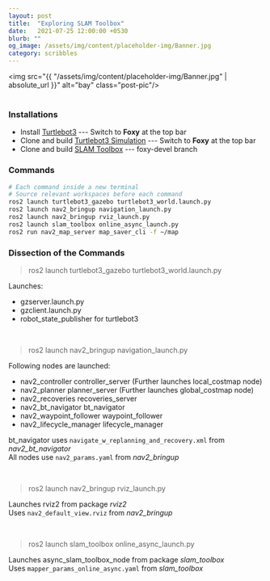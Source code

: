 ```yaml
---
layout: post
title:  "Exploring SLAM Toolbox"
date:   2021-07-25 12:00:00 +0530
blurb: ""
og_image: /assets/img/content/placeholder-img/Banner.jpg
category: scribbles
---
```


<img src="{{ "/assets/img/content/placeholder-img/Banner.jpg" | absolute_url }}" alt="bay" class="post-pic"/>
<br />
<br />

### Installations
- Install [Turtlebot3](https://emanual.robotis.com/docs/en/platform/turtlebot3/quick-start/) --- Switch to **Foxy** at the top bar
- Clone and build [Turtlebot3 Simulation](https://emanual.robotis.com/docs/en/platform/turtlebot3/simulation/) --- Switch to **Foxy** at the top bar
- Clone and build [SLAM Toolbox](https://github.com/SteveMacenski/slam_toolbox/tree/foxy-devel) --- foxy-devel branch


### Commands
```sh
# Each command inside a new terminal
# Source relevant workspaces before each command
ros2 launch turtlebot3_gazebo turtlebot3_world.launch.py
ros2 launch nav2_bringup navigation_launch.py
ros2 launch nav2_bringup rviz_launch.py
ros2 launch slam_toolbox online_async_launch.py
ros2 run nav2_map_server map_saver_cli -f ~/map
```


### Dissection of the Commands


> ros2 launch turtlebot3_gazebo turtlebot3_world.launch.py

Launches:

- gzserver.launch.py
- gzclient.launch.py
- robot_state_publisher for turtlebot3

<br/>

> ros2 launch nav2_bringup navigation_launch.py

Following nodes are launched:

- nav2_controller controller_server (Further launches local_costmap node)
- nav2_planner planner_server (Further launches global_costmap node)
- nav2_recoveries recoveries_server
- nav2\_bt\_navigator bt_navigator
- nav2_waypoint_follower waypoint_follower
- nav2_lifecycle_manager lifecycle_manager

bt_navigator uses `navigate_w_replanning_and_recovery.xml` from *nav2\_bt\_navigator*  
All nodes use `nav2_params.yaml` from *nav2_bringup*  

<br/>

> ros2 launch nav2_bringup rviz_launch.py

Launches rviz2 from package *rviz2*  
Uses `nav2_default_view.rviz` from *nav2_bringup*

<br/>

> ros2 launch slam_toolbox online_async_launch.py

Launches async\_slam\_toolbox\_node from package *slam_toolbox*  
Uses `mapper_params_online_async.yaml` from *slam_toolbox*

